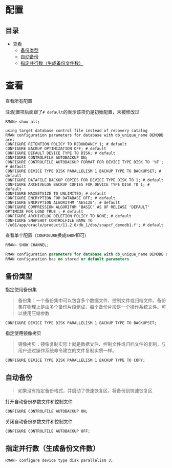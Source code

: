 # 配置

## 目录

-   [查看](#查看)
    -   [备份类型](#备份类型)
    -   [自动备份](#自动备份)
    -   [指定并行数（生成备份文件数）](#指定并行数生成备份文件数)

# 查看

查看所有配置

注:配置项后面跟了`# default`的表示该项仍是初始配置，未被修改过

```纯文本
RMAN> show all;

using target database control file instead of recovery catalog
RMAN configuration parameters for database with db_unique_name DEMODB are:
CONFIGURE RETENTION POLICY TO REDUNDANCY 1; # default
CONFIGURE BACKUP OPTIMIZATION OFF; # default
CONFIGURE DEFAULT DEVICE TYPE TO DISK; # default
CONFIGURE CONTROLFILE AUTOBACKUP ON;
CONFIGURE CONTROLFILE AUTOBACKUP FORMAT FOR DEVICE TYPE DISK TO '%F'; # default
CONFIGURE DEVICE TYPE DISK PARALLELISM 1 BACKUP TYPE TO BACKUPSET; # default
CONFIGURE DATAFILE BACKUP COPIES FOR DEVICE TYPE DISK TO 1; # default
CONFIGURE ARCHIVELOG BACKUP COPIES FOR DEVICE TYPE DISK TO 1; # default
CONFIGURE MAXSETSIZE TO UNLIMITED; # default
CONFIGURE ENCRYPTION FOR DATABASE OFF; # default
CONFIGURE ENCRYPTION ALGORITHM 'AES128'; # default
CONFIGURE COMPRESSION ALGORITHM 'BASIC' AS OF RELEASE 'DEFAULT' OPTIMIZE FOR LOAD TRUE ; # default
CONFIGURE ARCHIVELOG DELETION POLICY TO NONE; # default
CONFIGURE SNAPSHOT CONTROLFILE NAME TO '/u01/app/oracle/product/11.2.0/db_1/dbs/snapcf_demodb1.f'; # default
```

查看单个配置（`CONFIGURE`换成`SHOW`即可）

```sql
RMAN> SHOW CHANNEL;

RMAN configuration parameters for database with db_unique_name DEMODB are:
RMAN configuration has no stored or default parameters
```

## 备份类型

指定使用备份集

> 备份集：一个备份集中可以包含多个数据文件、控制文件或归档文件。备份集在物理上是由多个备份片段组成，每个备份片段是一个操作系统文件。可以使用压缩参数

```纯文本
CONFIGURE DEVICE TYPE DISK PARALLELISM 1 BACKUP TYPE TO BACKUPSET;
```

指定使用镜像拷贝

> 镜像拷贝：镜像复制实际上就是数据文件、控制文件或归档文件的复制，与用户通过操作系统命令建立的文件复制实质一样。

```纯文本
CONFIGURE DEVICE TYPE DISK PARALLELISM 1 BACKUP TYPE TO COPY;
```

## 自动备份

> 如果没有指定备份格式，并启动了快速恢复区，将备份到快速恢复区

打开自动备份参数文件和控制文件

```纯文本
CONFIGURE CONTROLFILE AUTOBACKUP ON;
```

关闭自动备份参数文件和控制文件

```纯文本
CONFIGURE CONTROLFILE AUTOBACKUP OFF;
```

## 指定并行数（生成备份文件数）

```bash
RMAN> configure device type disk parallelism 3;
```
